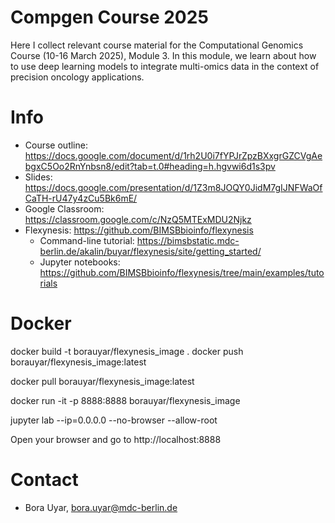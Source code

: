 # Compgen Course 2025

Here I collect relevant course material for the Computational Genomics Course (10-16 March 2025), Module 3.
In this module, we learn about how to use deep learning models to integrate multi-omics data in the context of precision oncology applications. 

# Info

- Course outline: https://docs.google.com/document/d/1rh2U0i7fYPJrZpzBXxgrGZCVgAebgxC5Oo2RnYnbsn8/edit?tab=t.0#heading=h.hgvwi6d1s3pv
- Slides: https://docs.google.com/presentation/d/1Z3m8JOQY0JidM7gIJNFWaOfCaTH-rU47y4zCu5Bk6mE/
- Google Classroom: https://classroom.google.com/c/NzQ5MTExMDU2Njkz
- Flexynesis: https://github.com/BIMSBbioinfo/flexynesis
    - Command-line tutorial: https://bimsbstatic.mdc-berlin.de/akalin/buyar/flexynesis/site/getting_started/
    - Jupyter notebooks: https://github.com/BIMSBbioinfo/flexynesis/tree/main/examples/tutorials

# Docker

docker build -t borauyar/flexynesis_image . 
docker push borauyar/flexynesis_image:latest

docker pull borauyar/flexynesis_image:latest

docker run -it -p 8888:8888 borauyar/flexynesis_image 

jupyter lab --ip=0.0.0.0 --no-browser --allow-root 

Open your browser and go to http://localhost:8888 

 
# Contact

- Bora Uyar, bora.uyar@mdc-berlin.de
